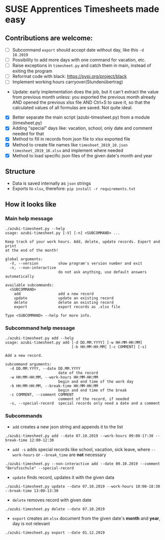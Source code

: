 # SUSE Apprentices Timesheets made easy

## Contributions are welcome:
   + [ ] Subcommand `export` should accept date without day, like this `-d 10.2019`
   + [ ] Possibility to add more days with one command for vacation, etc.
   + [ ] Raise exceptions in `timesheet.py` and catch them in main, instead of exiting the program
   + [ ] Reformat code with black: https://pypi.org/project/black
   + [ ] Implement working hours carryover(Stundenübertrag)
   + Update: early implementation does the job, but it can't extract the value from previous month unless:
      you exported the previous month already AND opened the previous xlsx file AND Ctrl+S to save it,
      so that the calculated values of all formulas are saved. Not quite ideal.
   + [x] Better separate the main script (azubi-timesheet.py) from a module (timesheet.py)
   + [x] Adding "special" days like: vacation, school; only date and comment needed for that
   + [x] Method to fill in records from json file to xlsx exported file
   + [x] Method to create file names like `timesheet_2019_10.json` `timesheet_2019_10.xlsx` and implement where needed
   + [x] Method to load specific json files of the given date's month and year

## Structure
+ Data is saved internally as `json` strings
+ Exports to `xlsx`, therefore: `pip install -r requirements.txt`

## How it looks like
### Main help message
```
./azubi-timesheet.py --help
usage: azubi-timesheet.py [-V] [-n] <SUBCOMMAND> ...

Keep track of your work hours. Add, delete, update records. Export and print
at the end of the month!

global arguments:
  -V, --version         show program's version number and exit
  -n, --non-interactive
                        do not ask anything, use default answers automatically

available subcommands:
  <SUBCOMMAND>
    add                 add a new record
    update              update an existing record
    delete              delete an existing record
    export              export records as .xlsx file

Type <SUBCOMMAND> --help for more info.
```
### Subcommand help message
```
./azubi-timesheet.py add --help
usage: azubi-timesheet.py add [-d DD.MM.YYYY] [-w HH:MM-HH:MM]
                              [-b HH:MM-HH:MM] [-c COMMENT] [-s]

Add a new record.

subcommand arguments:
  -d DD.MM.YYYY, --date DD.MM.YYYY
                        date of the record
  -w HH:MM-HH:MM, --work-hours HH:MM-HH:MM
                        begin and end time of the work day
  -b HH:MM-HH:MM, --break-time HH:MM-HH:MM
                        begin and end time of the break
  -c COMMENT, --comment COMMENT
                        comment of the record, if needed
  -s, --special-record  special records only need a date and a comment
```
### Subcommands
+ `add` creates a new json string and appends it to the list
```
./azubi-timesheet.py add --date 07.10.2019 --work-hours 09:00-17:30 --break-time 12:00-12:30
```
+ `add -s` adds special records like school, vacation, sick leave, where `--work-hours` or `--break_time` are **not** necessary
```
./azubi-timesheet.py --non-interactive add --date 09.10.2019 --comment "Berufsschule" --special-record
```
+ `update` finds record, updates it with the given data
```
./azubi-timesheet.py update --date 07.10.2019 --work-hours 10:00-18:30 --break-time 13:00-13:30
```
+ `delete` removes record with given date
```
./azubi-timesheet.py delete --date 07.10.2019
```
+ `export` creates an `xlsx` document from the given date's **month** and **year**, day is not relevant
```
./azubi-timesheet.py export --date 01.12.2019
```
